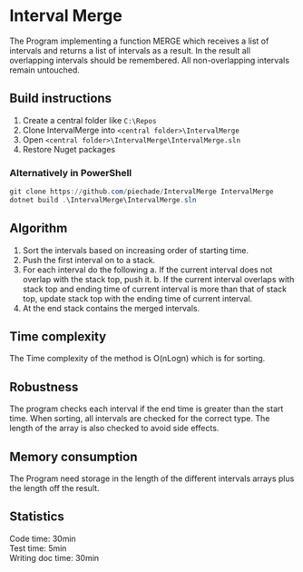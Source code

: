# Interval Merge

The Program implementing a function MERGE which receives a list of intervals and returns a list of intervals as a result. In the result all overlapping intervals should be remembered. All non-overlapping intervals remain untouched.

## Build instructions
1. Create a central folder like ```C:\Repos```
3. Clone IntervalMerge into  ```<central folder>\IntervalMerge```
5. Open ```<central folder>\IntervalMerge\IntervalMerge.sln```
5. Restore Nuget packages

### Alternatively in PowerShell
```powershell
git clone https://github.com/piechade/IntervalMerge IntervalMerge
dotnet build .\IntervalMerge\IntervalMerge.sln
``` 

## Algorithm

1. Sort the intervals based on increasing order of 
    starting time.
2. Push the first interval on to a stack.
3. For each interval do the following
   a. If the current interval does not overlap with the stack 
       top, push it.
   b. If the current interval overlaps with stack top and ending
       time of current interval is more than that of stack top, 
       update stack top with the ending  time of current interval.
4. At the end stack contains the merged intervals. 

## Time complexity 

The Time complexity of the method is O(nLogn) which is for sorting.

## Robustness 

The program checks each interval if the end time is greater than the start time. When sorting, all intervals are checked for the correct type. The length of the array is also checked to avoid side effects.

## Memory consumption

The Program need storage in the length of the different intervals arrays plus the length off the result.

## Statistics

Code time: 30min  
Test time: 5min  
Writing doc time: 30min  
